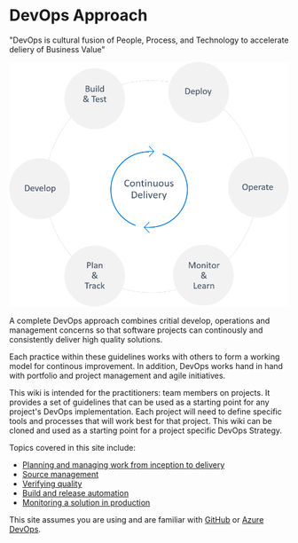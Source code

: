 # DevOps Approach

"DevOps is cultural fusion of People, Process, and Technology to accelerate deliery of Business Value"

![DevOps Continous Improvement](.images/DevOps.png)

A complete DevOps approach combines critial develop, operations and management concerns so that software projects can continously and consistently deliver high quality solutions. 

Each practice within these guidelines works with others to form a working model for continous improvement. In addition, DevOps works hand in hand with portfolio and project management and agile initiatives.

This wiki is intended for the practitioners: team members on projects. It  provides a set of guidelines that can be used as a starting point for any project's DevOps implementation. Each project will need to define specific tools and processes that will work best for that project. This wiki can be cloned and used as a starting point for a project specific DevOps Strategy.

Topics covered in this site include:
- [Planning and managing work from inception to delivery](/Plan)
- [Source management](/Create)
- [Verifying quality](/Verify)
- [Build and release automation](/Deploy)
- [Monitoring a solution in production](/Monitor)

This site assumes you are using and are familiar with [GitHub](https://github.com) or [Azure DevOps](https://dev.azure.com).
